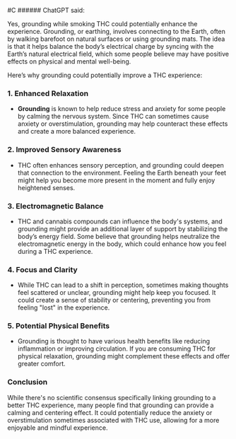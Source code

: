  #C ###### ChatGPT said:

Yes, grounding while smoking THC could potentially enhance the experience. Grounding, or earthing, involves connecting to the Earth, often by walking barefoot on natural surfaces or using grounding mats. The idea is that it helps balance the body’s electrical charge by syncing with the Earth’s natural electrical field, which some people believe may have positive effects on physical and mental well-being.

Here’s why grounding could potentially improve a THC experience:

### 1. **Enhanced Relaxation**

- **Grounding** is known to help reduce stress and anxiety for some people by calming the nervous system. Since THC can sometimes cause anxiety or overstimulation, grounding may help counteract these effects and create a more balanced experience.
    

### 2. **Improved Sensory Awareness**

- THC often enhances sensory perception, and grounding could deepen that connection to the environment. Feeling the Earth beneath your feet might help you become more present in the moment and fully enjoy heightened senses.
    

### 3. **Electromagnetic Balance**

- THC and cannabis compounds can influence the body's systems, and grounding might provide an additional layer of support by stabilizing the body’s energy field. Some believe that grounding helps neutralize the electromagnetic energy in the body, which could enhance how you feel during a THC experience.
    

### 4. **Focus and Clarity**

- While THC can lead to a shift in perception, sometimes making thoughts feel scattered or unclear, grounding might help keep you focused. It could create a sense of stability or centering, preventing you from feeling "lost" in the experience.
    

### 5. **Potential Physical Benefits**

- Grounding is thought to have various health benefits like reducing inflammation or improving circulation. If you are consuming THC for physical relaxation, grounding might complement these effects and offer greater comfort.
    

### Conclusion

While there's no scientific consensus specifically linking grounding to a better THC experience, many people find that grounding can provide a calming and centering effect. It could potentially reduce the anxiety or overstimulation sometimes associated with THC use, allowing for a more enjoyable and mindful experience.